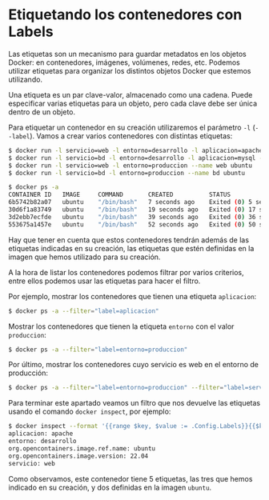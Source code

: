 # Etiquetando los contenedores con Labels

Las etiquetas son un mecanismo para guardar metadatos en los objetos Docker: en contenedores, imágenes, volúmenes, redes, etc. Podemos utilizar etiquetas para organizar los distintos objetos Docker que estemos utilizando.

Una etiqueta es un par clave-valor, almacenado como una cadena. Puede especificar varias etiquetas para un objeto, pero cada clave debe ser única dentro de un objeto. 

Para etiquetar un contenedor en su creación utilizaremos el parámetro `-l` (`--label`). Vamos a crear varios contenedores con distintas etiquetas:

```bash
$ docker run -l servicio=web -l entorno=desarrollo -l aplicacion=apache --name prueba_web ubuntu
$ docker run -l servicio=bd -l entorno=desarrollo -l aplicacion=mysql --name prueba_bd ubuntu
$ docker run -l servicio=web -l entorno=produccion --name web ubuntu
$ docker run -l servicio=bd -l entorno=produccion --name bd ubuntu

$ docker ps -a
CONTAINER ID   IMAGE     COMMAND       CREATED          STATUS                      PORTS     NAMES
6b5742b82a07   ubuntu    "/bin/bash"   7 seconds ago    Exited (0) 5 seconds ago              bd
30d6f1a83749   ubuntu    "/bin/bash"   19 seconds ago   Exited (0) 17 seconds ago             web
3d2ebb7ecfde   ubuntu    "/bin/bash"   39 seconds ago   Exited (0) 36 seconds ago             prueba_bd
553675a1457e   ubuntu    "/bin/bash"   52 seconds ago   Exited (0) 50 seconds ago             prueba_web
```

Hay que tener en cuenta que estos contenedores tendrán además de las etiquetas indicadas en su creación, las etiquetas que estén definidas en la imagen que hemos utilizado para su creación.

A la hora de listar los contenedores podemos filtrar por varios criterios, entre ellos podemos usar las etiquetas para hacer el filtro. 

Por ejemplo, mostrar los contenedores que tienen una etiqueta `aplicacion`:

```bash
$ docker ps -a --filter="label=aplicacion"
```

Mostrar los contenedores que tienen la etiqueta `entorno` con el valor `produccion`:

```bash
$ docker ps -a --filter="label=entorno=produccion"
```

Por último, mostrar los contenedores cuyo servicio es web en el entorno de producción:

```bash
$ docker ps -a --filter="label=entorno=produccion" --filter="label=servicio=web"
```

Para terminar este apartado veamos un filtro que nos devuelve las etiquetas usando el comando `docker inspect`, por ejemplo:

```bash
$ docker inspect --format '{{range $key, $value := .Config.Labels}}{{$key}}: {{$value}}{{"\n"}}{{end}}' prueba_web
aplicacion: apache
entorno: desarrollo
org.opencontainers.image.ref.name: ubuntu
org.opencontainers.image.version: 22.04
servicio: web
```

Como observamos, este contenedor tiene 5 etiquetas, las tres que hemos indicado en su creación, y dos definidas en la imagen `ubuntu`.